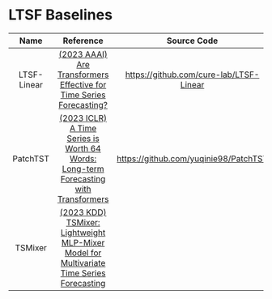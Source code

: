 # LTSF Baselines

|    Name     |                                                                 Reference                                                                  |               Source Code               |
|:-----------:|:------------------------------------------------------------------------------------------------------------------------------------------:|:---------------------------------------:|
| LTSF-Linear |       [(2023 AAAI) Are Transformers Effective for Time Series Forecasting?](https://ojs.aaai.org/index.php/AAAI/article/view/26317)        | https://github.com/cure-lab/LTSF-Linear |
|  PatchTST   |     [(2023 ICLR) A Time Series is Worth 64 Words: Long-term Forecasting with Transformers](https://openreview.net/pdf?id=Jbdc0vTOcol)      |  https://github.com/yuqinie98/PatchTST  |
|   TSMixer   | [(2023 KDD) TSMixer: Lightweight MLP-Mixer Model for Multivariate Time Series Forecasting](https://dl.acm.org/doi/10.1145/3580305.3599533) |                                         |
